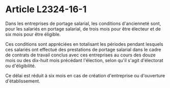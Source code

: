# Article L2324-16-1

Dans les entreprises de portage salarial, les conditions d'ancienneté sont, pour les salariés en portage salarial, de trois mois pour être électeur et de six mois pour être éligible.
  
   
Ces conditions sont appréciées en totalisant les périodes pendant lesquels ces salariés ont effectué des prestations de portage salarial dans le cadre de contrats de travail conclus avec ces entreprises au cours des douze mois ou des dix-huit mois précédant l'élection, selon qu'il s'agit d'électorat ou d'éligibilité.
  
   
Ce délai est réduit à six mois en cas de création d'entreprise ou d'ouverture d'établissement.